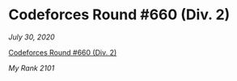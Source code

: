 # Codeforces Round #660 (Div. 2)

*July 30, 2020*

[Codeforces Round #660 (Div. 2)](https://codeforces.com/contest/1388)

*My Rank 2101*

